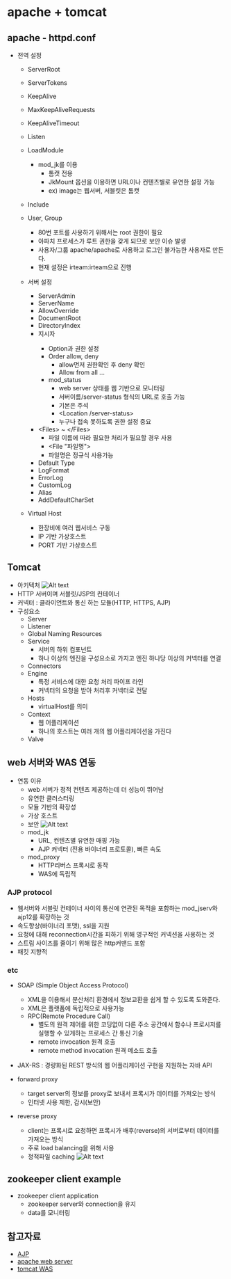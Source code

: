 
# apache + tomcat 

## apache - httpd.conf
 - 전역 설정
	 - ServerRoot
	 - ServerTokens
	 - KeepAlive
	 - MaxKeepAliveRequests
	 - KeepAliveTimeout
	 - Listen
	 - LoadModule
		 - mod_jk를 이용
		 	- 톰캣 전용
		 	- JkMount 옵션을 이용하면 URL이나 컨텐츠별로 유연한 설정 가능
		 	- ex) image는 웹서버, 서블릿은 톰캣 
	 - Include
	 - User, Group 
	 	- 80번 포트를 사용하기 위해서는 root 권한이 필요
	 	- 아파치 프로세스가 루트 권한을 갖게 되므로 보안 이슈 발생
	 	- 사용자/그룹 apache/apache로 사용하고 로그인 불가능한 사용자로 만든다.
	 	- 현재 설정은 irteam:irteam으로 진행

	- 서버 설정
		- ServerAdmin
		- ServerName
		- AllowOverride
		- DocumentRoot
		- DirectoryIndex
		- <Directory> 지시자
			- Option과 권한 설정
			- Order allow, deny
				- allow먼저 권한확인 후 deny 확인
				- Allow from all ...
			- mod_status
				- web server 상태를 웹 기반으로 모니터링
				- 서버이름/server-status 형식의 URL로 호출 가능
				- 기본은 주석
				- <Location /server-status>
				- 누구나 접속 못하도록 권한 설정 중요 
		- \<Files> ~ \</Files>
			- 파일 이름에 따라 필요한 처리가 필요할 경우 사용
			- <File "파일명">
			- 파일명은 정규식 사용가능
		- Default Type
		- LogFormat
		- ErrorLog
		- CustomLog
		- Alias
		- AddDefaultCharSet

	- Virtual Host
		- 한장비에 여러 웹서비스 구동
		- IP 기반 가상호스트
		- PORT 기반 가상호스트
	
	 

	
## Tomcat 
- 아키텍처 
![Alt text](https://oss.navercorp.com/sejun-kim/intern/blob/master/study/image/fileserver/tomcat_architecture.png)
- HTTP 서버이며 서블릿/JSP의 컨테이너
- 커넥터 : 클라이언트와 통신 하는 모듈(HTTP, HTTPS, AJP)
- 구성요소
	- Server
	- Listener
	- Global Naming Resources
	- Service
		- 서버의 하위 컴포넌트
		- 하나 이상의 엔진을 구성요소로 가지고 엔진 하나당 이상의 커넥터를 연결 
	- Connectors
	- Engine
		- 특정 서비스에 대한 요청 처리 파이프 라인
		- 커넥터의 요청을 받아 처리후 커넥터로 전달
	- Hosts
		- virtualHost를 의미 
	- Context
		- 웹 어플리케이션
		- 하나의 호스트는 여러 개의 웹 어플리케이션을 가진다
	- Valve 

## web 서버와 WAS 연동
- 연동 이유
	- web 서버가 정적 컨텐츠 제공하는데 더 성능이 뛰어남
	- 유연한 클러스터링
	- 모듈 기반의 확장성
	- 가상 호스트
	- 보안
	![Alt text](https://oss.navercorp.com/sejun-kim/intern/tree/master/study/image/fileserver/webserver_was_dist.png)
	- mod_jk
		- URL, 컨텐츠별 유연한 매핑 가능
		- AJP 커넥터 (전용 바이너리 프로토콜), 빠른 속도
	- mod_proxy
		- HTTP리버스 프록시로 동작
		- WAS에 독립적 


	
### AJP protocol
- 웹서버와 서블릿 컨테이너 사이의 통신에 연관된 목적을 포함하는 mod_jserv와 ajp12를 확장하는 것
- 속도향상(바이너리 포맷), ssl을 지원
- 요청에 대해 reconnection시간을 피하기 위해 영구적인 커넥션을 사용하는 것
- 스트림 사이즈를 줄이기 위해 많은 http커맨드 포함
- 패킷 지향적 


### etc
- SOAP (Simple Object Access Protocol)
	- XML을 이용해서 분산처리 환경에서 정보교환을 쉽게 할 수 있도록 도와준다. 
	- XML은 플랫폼에 독립적으로 사용가능
	- RPC(Remote Procedure Call)
		- 별도의 원격 제어를 위한 코딩없이 다른 주소 공간에서 함수나 프로시저를 실행할 수 있게하는 프로세스 간 통신 기술
		- remote invocation 원격 호출
		- remote method invocation 원격 메소드 호출
		
- JAX-RS : 경량화된 REST 방식의 웹 어플리케이션 구현을 지원하는 자바 API
	
- forward proxy
	- target server의 정보를 proxy로 보내서 프록시가 데이터를 가져오는 방식
	- 인터넷 사용 제한, 감시(보안)
		
- reverse proxy
	- client는 프록시로 요청하면 프록시가 배후(reverse)의 서버로부터 데이터를 가져오는 방식
	- 주로 load balancing을 위해 사용
	- 정적파일 caching 
	![Alt text](https://oss.navercorp.com/sejun-kim/intern/blob/master/study/image/fileserver/reverse_proxy.PNG)
	
## zookeeper client example
- zookeeper client application
	- zookeeper server와 connection을 유지
	- data를 모니터링

## 참고자료
- [AJP](http://jjosh.tistory.com/entry/ajp13-protocol)
- [apache web server](https://www.lesstif.com/pages/viewpage.action?pageId=18219482)
- [tomcat WAS](https://www.lesstif.com/pages/viewpage.action?pageId=18219510)



